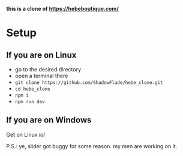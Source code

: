 **this is a clone of https://hebeboutique.com/**


# Setup

## If you are on Linux
* go to the desired directory
* open a terminal there
* `git clone https://github.com/ShadowFlade/hebe_clone.git`
* `cd hebe_clone`
* `npm i`
* `npm run dev`

## If you are on Windows
Get on Linux *lol*

P.S.: ye, slider got buggy for some reason. my men are working on it.
